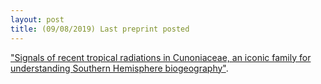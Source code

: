 ```yaml
---
layout: post
title: (09/08/2019) Last preprint posted
---
```


<a href="https://www.biorxiv.org/content/10.1101/2020.01.23.916817v1.article-metrics">"Signals of recent tropical radiations in Cunoniaceae, an iconic family for understanding Southern Hemisphere biogeography"</a>.
